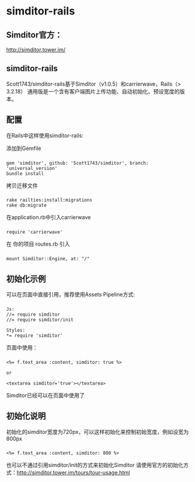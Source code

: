 simditor-rails
===========================



Simditor官方：
----------------------------------
http://simditor.tower.im/


simditor-rails
---------------------------------

Scott1743/simditor-rails基于Simditor（v1.0.5）和carrierwave，Rails（> 3.2.18）
通用版是一个含有客户端图片上传功能、自动初始化、预设宽度的版本。

## 配置

在Rails中这样使用simditor-rails:

添加到Gemfile

###
    gem 'simditor', github: 'Scott1743/simditor', branch: 'universal_version'
    bundle install

拷贝迁移文件

###
    rake railties:install:migrations
    rake db:migrate

在application.rb中引入carrierwave

###
    require 'carrierwave'

在 你的项目 routes.rb 引入

###
    mount Simditor::Engine, at: "/"

## 初始化示例

可以在页面中直接引用，推荐使用Assets Pipeline方式:

###
    Js:
    //= require simditor
    //= require simditor/init

    Styles:
    *= require 'simditor'

页面中使用：

###
    <%= f.text_area :content, simditor: true %>

    or

    <textarea simditor='true'></textarea>


Simditor已经可以在页面中使用了

## 初始化说明

初始化的simditor宽度为720px，可以这样初始化来控制初始宽度，例如设宽为800px

###
    <%= f.text_area :content, simditor: 800 %>

也可以不通过引用simditor/init的方式来初始化Simditor
请使用官方的初始化方式：http://simditor.tower.im/tours/tour-usage.html





